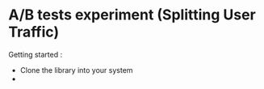 # A/B tests experiment (Splitting User Traffic)

Getting started : 
- Clone the library into your system
- 
